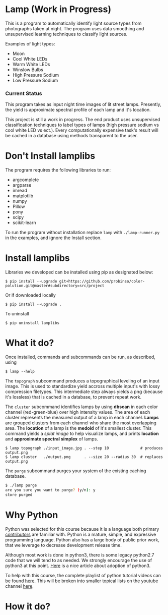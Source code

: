 # Lamp (Work in Progress)
This is a program to automatically identify light source types from photographs taken at night. The program uses data smoothing and unsupervised learning techniques to classify light sources. 

Examples of light types:
- Moon
- Cool White LEDs
- Warm White LEDs
- Winslow Bulbs
- High Pressure Sodium
- Low Pressure Sodium

### Current Status
This program takes as input night time images of lit street lamps. Presently, the yield is approximate spectral profile of each lamp and it's location.

This project is still a work in progress. The end product uses unsupervised classification techniques to label types of lamps (high pressure sodium vs cool white LED vs ect.). Every computationally expensive task's result will be cached in a database using methods transparent to the user.

# Don't Install lamplibs
The program requires the following libraries to run:
- argcomplete
- argparse
- imread
- matplotlib
- numpy
- Pillow
- pony
- scipy
- scikit-learn

To run the program without installation replace `lamp` with `./lamp-runner.py` in the examples, and ignore the Install section.

# Install lamplibs
Libraries we developed can be installed using pip as designated below:
```
$ pip install --upgrade git+https://github.com/probinso/color-polution.git@master#subdirectory=src/project
```
Or if downloaded locally
```
$ pip install --upgrade .
```
To uninstall
```
$ pip uninstall lamplibs
```

# What it do?
Once installed, commands and subcommands can be run, as described, using
```
$ lamp --help
```
The `topograph` subcommand produces a topographical leveling of an input image. This is used to standardize yield accross multiple input's with lossy compression filetypes. This intermediate step always yields a png (because it's lossless) that is cached in a database, to prevent repeat work.

The `cluster` subcommand identifies lamps by using **dbscan** in each color channel (red-green-blue) over high intensity values. The area of each cluster represents the measured output of a lamp in each channel. **Lamps** are grouped clusters from each channel who share the most overlapping area. The **location** of a lamp is the **medoid** of it's smallest cluster. This command yields a *splat image* to help visualize lamps, and prints **location** and **approximate spectral simplex** of lamps.
```
$ lamp topograph ./input_image.jpg . --step 10              # produces output.png
$ lamp cluster   ./output.png      . --size 20 --radius 30  # replaces output.png
```

The `purge` subcommand purges your system of the existing caching database.
```bash
$ ./lamp purge
are you sure you want to purge? (y/n): y
store purged
```

# Why Python
Python was selected for this course because it is a language both primary [contributors](../../AUTHORS.md) are familiar with. Python is a mature, simple, and expressive programming language. Python also has a large body of public prior work, that we leverage to decrease development release time.

Although most work is done in python3, there is some legacy python2.7 code that we will tend to as needed. We strongly encourage the use of python3 at this point. [Here](https://www.webucator.com/blog/2016/03/still-using-python-2-it-is-time-to-upgrade/) is a nice article about adoption of python3.

To help with this course, the complete playlist of python tutorial videos can be found [here](https://www.youtube.com/playlist?list=PL96V6k-MWWMhAXQmH0AJDKM6WnfpaCx4S). This will be broken into smaller topical lists on the youtube channel [here](https://www.youtube.com/channel/UC-EKRSRFcQ1Uda8oGVVZl7Q).

# How it do?
